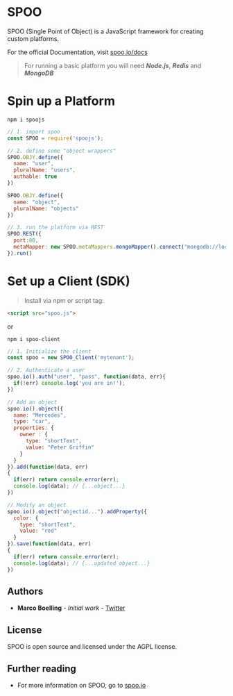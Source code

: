 # SPOO 

SPOO (Single Point of Object) is a JavaScript framework for creating custom platforms.

For the official Documentation, visit [spoo.io/docs](https://spoo.io/docs)

> For running a basic platform you will need ***Node.js***, ***Redis*** and ***MongoDB***

# Spin up a Platform

```shell
npm i spoojs
```

```javascript
// 1. import spoo
const SPOO = require('spoojs');

// 2. define some "object wrappers"
SPOO.OBJY.define({
  name: "user",
  pluralName: "users",
  authable: true
})

SPOO.OBJY.define({
  name: "object",
  pluralName: "objects"
})

// 3. run the platform via REST
SPOO.REST({
  port:80,
  metaMapper: new SPOO.metaMappers.mongoMapper().connect("mongodb://localhost") // The matamapper is for basic config
}).run()
```

# Set up a Client (SDK)

> Install via npm or script tag:

```html
<script src="spoo.js">
```
or
```shell
npm i spoo-client
```

```javascript
// 1. Initialize the client
const spoo = new SPOO_Client('mytenant');

// 2. Authenticate a user
spoo.io().auth("user", "pass", function(data, err){
  if(!err) console.log('you are in!');
})

// Add an object
spoo.io().object({
  name: "Mercedes",
  type: "car",
  properties: {
    owner : {
      type: "shortText",
      value: "Peter Griffin"
    }
  }
}).add(function(data, err)
{
  if(err) return console.error(err);
  console.log(data); // {...object...}
})

// Modify an object
spoo.io().object("objectid...").addProperty({
  color: {
    type: "shortText",
    value: "red"
  }
}).save(function(data, err)
{
  if(err) return console.error(err);
  console.log(data); // {...updated object...}
})
```


## Authors

* **Marco Boelling** - *Initial work* - [Twitter](https://twitter.com/marcoboelling)


## License

SPOO is open source and licensed under the AGPL license.

## Further reading

* For more information on SPOO, go to [spoo.io](https://spoo.io)

